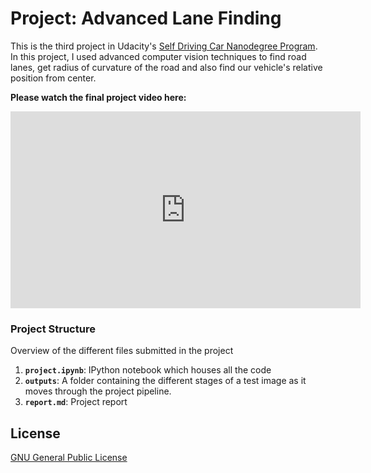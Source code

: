# Project: Advanced Lane Finding
This is the third project in Udacity's [Self Driving Car Nanodegree Program](http://udacity.com/drive). In this project, I used advanced computer vision techniques to find road lanes, get radius of curvature of the road and also find our vehicle's relative position from center.

**Please watch the final project video here:**

<iframe width="560" height="315" src="https://www.youtube.com/embed/1BnR208cy7Q" frameborder="0" allowfullscreen></iframe>

### Project Structure
Overview of the different files submitted in the project

1. **`project.ipynb`**: IPython notebook which houses all the code
2. **`outputs`**: A folder containing the different stages of a test image as it moves through the project pipeline.
3. **`report.md`**: Project report


## License
[GNU General Public License](http://choosealicense.com/licenses/gpl-3.0/#)
